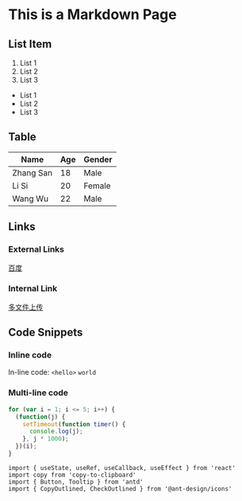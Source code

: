 # This is a Markdown Page

## List Item

1. List 1
2. List 2
3. List 3

- List 1
- List 2
- List 3

## Table

| Name | Age | Gender |
| ---- | ---- | ---- |
| Zhang San | 18   | Male |
| Li Si | 20   | Female |
| Wang Wu | 22   | Male |

## Links

### External Links

[百度](https://www.baidu.com)

### Internal Link

[多文件上传](files-upload)

## Code Snippets

### Inline code

In-line code: `<hello>` `world`

### Multi-line code

```js
for (var i = 1; i <= 5; i++) {
  (function(j) {
    setTimeout(function timer() {
      console.log(j);
    }, j * 1000);
  })(i);
}
```

```tsx
import { useState, useRef, useCallback, useEffect } from 'react'
import copy from 'copy-to-clipboard'
import { Button, Tooltip } from 'antd'
import { CopyOutlined, CheckOutlined } from '@ant-design/icons'
```
